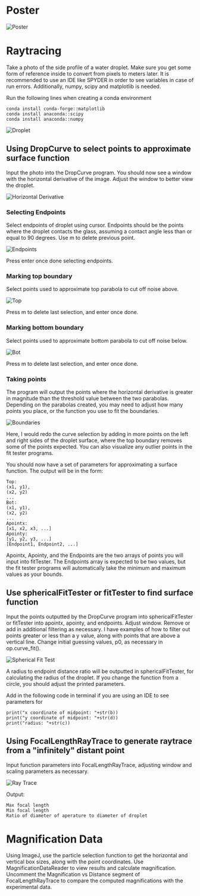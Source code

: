 # Poster
![Poster](https://github.com/Hufamily/DropletMicroscope/blob/146b1db23eb04ace3a5563ec25cb8d8b0c32257f/information/poster.jpg)
# Raytracing
Take a photo of the side profile of a water droplet. Make sure you get some form of reference inside to convert from pixels to meters later. It is recommended to use an IDE like SPYDER in order to see variables in case of run errors. Additionally, numpy, scipy and matplotlib is needed.

Run the following lines when creating a conda environment
```
conda install conda-forge::matplotlib
conda install anaconda::scipy
conda install anaconda::numpy
```

![Droplet](https://github.com/Hufamily/DropletMicroscope/blob/1ed29d90079dfc0010c20b2ab996e2caa6ab8d77/images/Side1.png)

## Using DropCurve to select points to approximate surface function
Input the photo into the DropCurve program.
You should now see a window with the horizontal derivative of the image. Adjust the window to better view the droplet.

![Horizontal Derivative](https://github.com/Hufamily/DropletMicroscope/blob/1ed29d90079dfc0010c20b2ab996e2caa6ab8d77/images/HorizontalDerivative.png)


### Selecting Endpoints
Select endpoints of droplet using cursor. Endpoints should be the points where the droplet contacts the glass, assuming a contact angle less than or equal to 90 degrees. Use m to delete previous point.

![Endpoints](https://github.com/Hufamily/DropletMicroscope/blob/1ed29d90079dfc0010c20b2ab996e2caa6ab8d77/images/Endpoints.png)

Press enter once done selecting endpoints.

### Marking top boundary
Select points used to approximate top parabola to cut off noise above.

![Top](https://github.com/Hufamily/DropletMicroscope/blob/1ed29d90079dfc0010c20b2ab996e2caa6ab8d77/images/Top.png)

Press m to delete last selection, and enter once done.

### Marking bottom boundary
Select points used to approximate bottom parabola to cut off noise below.

![Bot](https://github.com/Hufamily/DropletMicroscope/blob/1ed29d90079dfc0010c20b2ab996e2caa6ab8d77/images/Bottom.png)

Press m to delete last selection, and enter once done.

### Taking points
The program will output the points where the horizontal derivative is greater in magnitude than the threshold value between the two parabolas. Depending on the parabolas created, you may need to adjust how many points you place, or the function you use to fit the boundaries.

![Boundaries](https://github.com/Hufamily/DropletMicroscope/blob/1ed29d90079dfc0010c20b2ab996e2caa6ab8d77/images/RegionSelection.png)

Here, I would redo the curve selection by adding in more points on the left and right sides of the droplet surface, where the top boundary removes some of the points expected. You can also visualize any outlier points in the fit tester programs.

You should now have a set of parameters for approximating a surface function. The output will be in the form:
```
Top:
(x1, y1),
(x2, y2)
...
Bot:
(x1, y1),
(x2, y2)
...
Apointx:
[x1, x2, x3, ...]
Apointy:
[y1, y2, y3, ...]
[Endpoint1, Endpoint2, ...]
```
Apointx, Apointy, and the Endpoints are the two arrays of points you will input into fitTester. The Endpoints array is expected to be two values, but the fit tester programs will automatically take the minimum and maximum values as your bounds.

## Use sphericalFitTester or fitTester to find surface function
Input the points outputted by the DropCurve program into sphericalFitTester or fitTester into apointx, apointy, and endpoints. Adjust window.
Remove or add in additional filtering as necessary. I have examples of how to filter out points greater or less than a y value, along with points that are above a vertical line. Change initial guessing values, p0, as necessary in op.curve_fit().

![Spherical Fit Test](https://github.com/Hufamily/DropletMicroscope/blob/1ed29d90079dfc0010c20b2ab996e2caa6ab8d77/images/FitTester.png)

A radius to endpoint distance ratio will be outputted in sphericalFitTester, for calculating the radius of the droplet. If you change the function from a circle, you should adjust the printed parameters.

Add in the following code in terminal if you are using an IDE to see parameters for 
```
print("x coordinate of midpoint: "+str(b))
print("y coordinate of midpoint: "+str(d))
print("radius: "+str(c))
```

## Using FocalLengthRayTrace to generate raytrace from a "infinitely" distant point
Input function parameters into FocalLengthRayTrace, adjusting window and scaling parameters as necessary.

![Ray Trace](https://github.com/Hufamily/DropletMicroscope/blob/92aa6df19170d460c52fff6b49a728616f1762c3/images/RayTrace.png)

Output:
```
Max focal length
Min focal length
Ratio of diameter of aperature to diameter of droplet
```

# Magnification Data
Using ImageJ, use the particle selection function to get the horizontal and vertical box sizes, along with the point coordinates.
Use MagnificationDataReader to view results and calculate magnification.
Uncomment the Magnification vs Distance segment of FocalLengthRayTrace to compare the computed magnifications with the experimental data.
